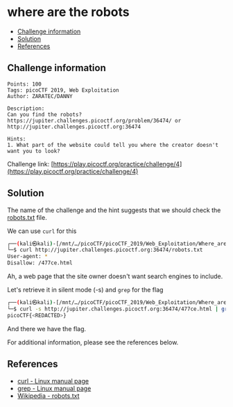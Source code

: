 # where are the robots

- [Challenge information](#challenge-information)
- [Solution](#solution)
- [References](#references)

## Challenge information
```
Points: 100
Tags: picoCTF 2019, Web Exploitation
Author: ZARATEC/DANNY

Description:
Can you find the robots? 
https://jupiter.challenges.picoctf.org/problem/36474/ or http://jupiter.challenges.picoctf.org:36474

Hints:
1. What part of the website could tell you where the creator doesn't want you to look?
```
Challenge link: [https://play.picoctf.org/practice/challenge/4](https://play.picoctf.org/practice/challenge/4)

## Solution

The name of the challenge and the hint suggests that we should check the [robots.txt](https://en.wikipedia.org/wiki/Robots.txt) file.

We can use `curl` for this
```bash
┌──(kali㉿kali)-[/mnt/…/picoCTF/picoCTF_2019/Web_Exploitation/Where_are_the_robots]
└─$ curl http://jupiter.challenges.picoctf.org:36474/robots.txt
User-agent: *
Disallow: /477ce.html
```

Ah, a web page that the site owner doesn't want search engines to include.

Let's retrieve it in silent mode (-s) and `grep` for the flag
```bash
┌──(kali㉿kali)-[/mnt/…/picoCTF/picoCTF_2019/Web_Exploitation/Where_are_the_robots]
└─$ curl -s http://jupiter.challenges.picoctf.org:36474/477ce.html | grep -oE 'picoCTF{.*}'
picoCTF{<REDACTED>}
```

And there we have the flag.

For additional information, please see the references below.

## References

- [curl - Linux manual page](https://man7.org/linux/man-pages/man1/curl.1.html)
- [grep - Linux manual page](https://man7.org/linux/man-pages/man1/grep.1.html)
- [Wikipedia - robots.txt](https://en.wikipedia.org/wiki/Robots.txt)
